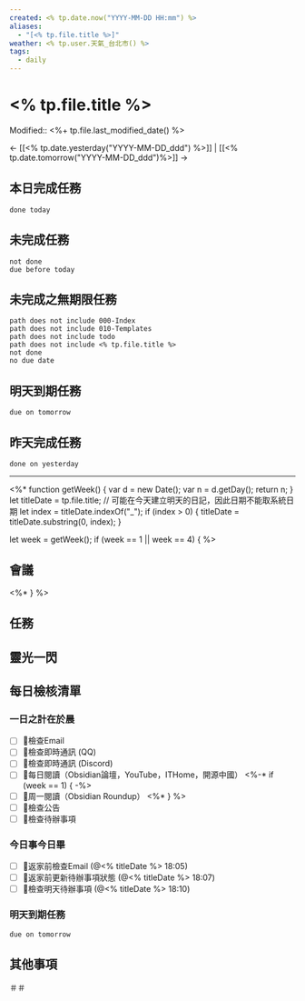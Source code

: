 ```yaml
---
created: <% tp.date.now("YYYY-MM-DD HH:mm") %>
aliases:
  - "[<% tp.file.title %>]"
weather: <% tp.user.天氣_台北市() %>
tags:
  - daily
---
```

# <% tp.file.title %> 

Modified:: <%+ tp.file.last_modified_date() %>

← [[<% tp.date.yesterday("YYYY-MM-DD_ddd") %>]] | [[<% tp.date.tomorrow("YYYY-MM-DD_ddd")%>]] →

<!--% tp.web.random_picture("1600x900", tp.file.title) %-->

## 本日完成任務
```tasks
done today
```

## 未完成任務
```tasks
not done
due before today
```

## 未完成之無期限任務
```tasks
path does not include 000-Index
path does not include 010-Templates
path does not include todo
path does not include <% tp.file.title %>
not done
no due date
```

## 明天到期任務
```tasks
due on tomorrow
```
## 昨天完成任務
```tasks
done on yesterday
```

----

<%*
function getWeek() {
  var d = new Date();
  var n = d.getDay();
  return n;
}
let titleDate = tp.file.title;  // 可能在今天建立明天的日記，因此日期不能取系統日期
let index = titleDate.indexOf("_");
if (index > 0) {
  titleDate = titleDate.substring(0, index);
}

let week = getWeek();
if (week == 1 || week == 4) {
%>
## 會議

<%* } %>

## 任務

## 靈光一閃

## 每日檢核清單
### 一日之計在於晨
- [ ] 🔵檢查Email
- [ ] 🔵檢查即時通訊 (QQ)
- [ ] 🔵檢查即時通訊 (Discord)
- [ ] 🔵每日閱讀（Obsidian論壇，YouTube，ITHome，開源中國）
<%-*
if (week == 1) {
-%>
- [ ] 🔵周一閱讀（Obsidian Roundup）
<%* } %>
- [ ] 🔵檢查公告
- [ ] 🔵檢查待辦事項

### 今日事今日畢
- [ ] 🔵返家前檢查Email (@<% titleDate %> 18:05)
- [ ] 🔵返家前更新待辦事項狀態 (@<% titleDate %> 18:07)
- [ ] 🔵檢查明天待辦事項 (@<% titleDate %> 18:10)

### 明天到期任務
```tasks
due on tomorrow
```

## 其他事項


＃＃